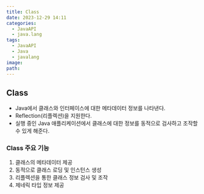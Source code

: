 ```yaml
---
title: Class
date: 2023-12-29 14:11
categories:
  - JavaAPI
  - java.lang
tags:
  - JavaAPI
  - Java
  - javalang
image: 
path:
---
```


## Class
+ Java에서 클래스와 인터페이스에 대한 메타데이터 정보를 나타낸다.
+ Reflection(리플렉션)을 지원한다.
+ 실행 중인 Java 애플리케이션에서 클래스에 대한 정보를 동적으로 검사하고 조작할 수 있게 해준다.

### Class 주요 기능
1. 클래스의 메타데이터 제공
2. 동적으로 클래스 로딩 및 인스턴스 생성
3. 리플렉션을 통한 클래스 정보 검사 및 조작
4. 제네릭 타입 정보 제공